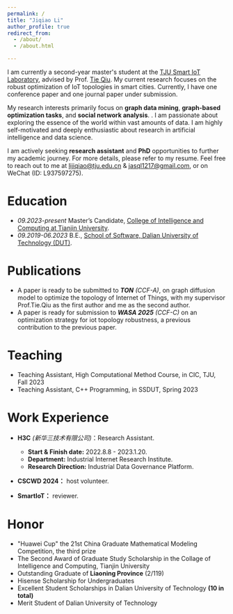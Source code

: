 ```yaml
---
permalink: /
title: "Jiqiao Li"
author_profile: true
redirect_from: 
  - /about/
  - /about.html

---
```




I am currently a second-year master's student at the [TJU Smart IoT Laboratory](https://smartiotlab.net/Home), advised by Prof.  [Tie Qiu](https://smartiotlab.net/Team). My current research focuses on the robust optimization of IoT topologies in smart cities. Currently, I have one conference paper and one journal paper under submission.

My research interests primarily focus on **graph data mining**, **graph-based optimization tasks**, and **social network analysis**. . I am passionate about exploring the essence of the world within vast amounts of data. I am highly self-motivated and deeply enthusiastic about research in artificial intelligence and data science.

I am actively seeking **research assistant** and **PhD** opportunities to further my academic journey. For more details, please refer to my resume. Feel free to reach out to me at lijiqiao@tju.edu.cn & jasql1217@gmail.com, or on WeChat (ID: L937597275).

# Education

- *09.2023-present* Master’s Candidate, [College of Intelligence and Computing at Tianjin University](http://cic.tju.edu.cn).
- *09.2019-06.2023* B.E.,  [School of Software, Dalian University of Technology (DUT)](http://ss.dlut.edu.cn).

# Publications

- A paper is ready to be submitted to ***TON** (CCF-A)*, on graph diffusion model to optimize the topology of Internet of Things, with my supervisor Prof.Tie.Qiu as the first author and me as the second author.
- A paper is ready for submission to ***WASA 2025** (CCF-C)* on an optimization strategy for iot topology robustness, a previous contribution to the previous paper.

# Teaching

- Teaching Assistant, High Computational Method Course, in CIC, TJU, Fall 2023
- Teaching Assistant, C++ Programming, in SSDUT, Spring 2023

# Work Experience

- **H3C** *(新华三技术有限公司)*：Research Assistant.
  * **Start & Finish date:** 2022.8.8 - 2023.1.20.
  * **Department:** Industrial Internet Research Institute.
  * **Research Direction:** Industrial Data Governance Platform.

- **CSCWD 2024：** host volunteer.
- **SmartIoT：** reviewer.

# Honor

- "Huawei Cup" the 21st China Graduate Mathematical Modeling Competition, the third prize
- The Second Award of Graduate Study Scholarship in the Collage of Intelligence and Computing, Tianjin University
- Outstanding Graduate of **Liaoning Province** (2/119)
- Hisense Scholarship for Undergraduates
- Excellent Student Scholarships in Dalian University of Technology **(10 in total)**
- Merit Student of Dalian University of Technology
